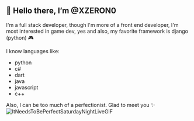 👋 Hello there, I’m @XZERON0
---


I'm a full stack developer, though I'm more of a front end developer, I'm most interested in game dev, yes and also, my favorite framework is django (python) 🎮

I know languages like: 
- python
- c#
- dart
- java
- javascript
- c++

Also, I can be too much of a perfectionist. Glad to meet you ✨
![ItNeedsToBePerfectSaturdayNightLiveGIF](https://github.com/user-attachments/assets/82d38a27-8929-4e6e-ac7a-463c5ea3d275)

<!---
XZERON0/XZERON0 is a ✨ special ✨ repository because its `README.md` (this file) appears on your GitHub profile.
You can click the Preview link to take a look at your changes.
--->
